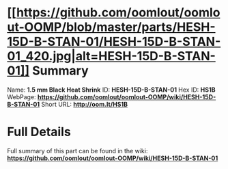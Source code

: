 
[[https://github.com/oomlout/oomlout-OOMP/blob/master/parts/HESH-15D-B-STAN-01/HESH-15D-B-STAN-01_420.jpg|alt=HESH-15D-B-STAN-01]] 
Summary
=================

Name: __1.5 mm Black Heat Shrink__
ID: __HESH-15D-B-STAN-01__
Hex ID: __HS1B__
WebPage: __https://github.com/oomlout/oomlout-OOMP/wiki/HESH-15D-B-STAN-01__
Short URL: __http://oom.lt/HS1B__

Full Details
==========================
Full summary of this part can be found in the wiki:   
__https://github.com/oomlout/oomlout-OOMP/wiki/HESH-15D-B-STAN-01__   

